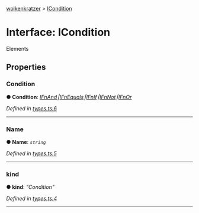 [wolkenkratzer](../README.md) > [ICondition](../interfaces/icondition.md)



# Interface: ICondition


Elements


## Properties
<a id="condition"></a>

###  Condition

**●  Condition**:  *[IFnAnd](ifnand.md)⎮[IFnEquals](ifnequals.md)⎮[IFnIf](ifnif.md)⎮[IFnNot](ifnnot.md)⎮[IFnOr](ifnor.md)* 

*Defined in [types.ts:6](https://github.com/arminhammer/wolkenkratzer/blob/c1dd44b/src/types.ts#L6)*





___

<a id="name"></a>

###  Name

**●  Name**:  *`string`* 

*Defined in [types.ts:5](https://github.com/arminhammer/wolkenkratzer/blob/c1dd44b/src/types.ts#L5)*





___

<a id="kind"></a>

###  kind

**●  kind**:  *"Condition"* 

*Defined in [types.ts:4](https://github.com/arminhammer/wolkenkratzer/blob/c1dd44b/src/types.ts#L4)*





___


